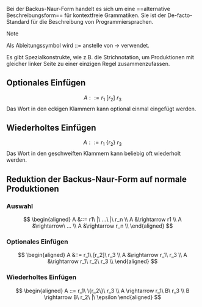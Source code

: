 Bei der Backus-Naur-Form handelt es sich um eine ==alternative Beschreibungsform== für kontextfreie Grammatiken.
Sie ist der De-facto-Standard für die Beschreibung von Programmiersprachen.
> [!note]
> Als Ableitungssymbol wird ::= anstelle von -> verwendet.

Es gibt Spezialkonstrukte, wie z.B. die Strichnotation, um Produktionen mit gleicher linker Seite zu einer einzigen Regel zusammenzufassen.
## Optionales Einfügen
$$A ::= r_1\ [r_2]\ r_3$$
Das Wort in den eckigen Klammern kann optional einmal eingefügt werden.
## Wiederholtes Einfügen
$$A ::= r_1\ \{r_2\}\ r_3$$
Das Wort in den geschweiften Klammern kann beliebig oft wiederholt werden.
## Reduktion der Backus-Naur-Form auf normale Produktionen
### Auswahl
$$
\begin{aligned}
	A &::= r1\ |\ ...\ |\ r_n \\
	A &\rightarrow r1 \\
	A &\rightarrow\ ... \\
	A &\rightarrow r_n \\
\end{aligned}
$$
### Optionales Einfügen
$$
\begin{aligned}
	A &::= r_1\ [r_2]\ r_3 \\
	A &\rightarrow r_1\ r_3 \\
	A &\rightarrow r_1\ r_2\ r_3 \\
\end{aligned}
$$
### Wiederholtes Einfügen
$$
\begin{aligned}
	A ::= r_1\ \{r_2\}\ r_3 \\
	A \rightarrow r_1\ B\ r_3 \\
	B \rightarrow B\ r_2\ |\ \epsilon 
\end{aligned}
$$

